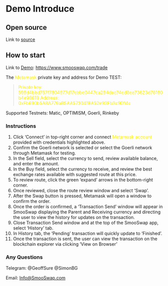# Demo Introduce

## Open source
Link to [source](https://drive.google.com/drive/folders/1mt--GB9NJqmd6yR4X0lzI9lAADuOmuq_)

## How to start

Link to [Demo](https://www.smooswap.com/trade): https://www.smooswap.com/trade

The <font color=#fff00 >Metamask </font> private key and  address for  Demo TEST:

> <font color=#fff00 >Private key: 599d4bbd757f7804977d17cbbc0447ca294dac74cd8ce73623d78160b4e98818
Address: 0xFb690b5A8A776aB5AA573041BA52e93Fb3c9D14c</font>

Supported Testnets:
Matic, OPTIMISM, Goerli, Rinkeby

### Instructions

<ol>
<li>Click ‘Connect’ in top-right corner and connect <font color=#fff00 >Metamask account</font> provided with credentials highlighted above.</li>
<li>Confirm the Goerli network is selected or select the Goerli network through Metamask for testing.</li>
<li>In the Sell field, select the currency to send, review available balance, and enter the amount.</li>
<li>In the Buy field, select the currency to receive, and review the best exchange rates available with suggested route at this price.</li>
<li>To review route, click the green ‘expand’ arrows in the bottom-right corner.</li>
<li>Once reviewed, close the route review window and select ‘Swap’.</li>
<li>After the Swap button is pressed, Metamask will open a window to confirm the order.</li>
<li>Once the order is confirmed, a ‘Transaction Send’ window will appear in SmooSwap displaying the Parent and Receiving currency and directing the user to view the history for updates on the transaction.</li>
<li>Close Transaction Send window and at the top of the SmooSwap app, select ‘History’ tab.</li>
<li>In History tab, the ‘Pending’ transaction will quickly update to ‘Finished’.</li>
<li>Once the transaction is sent, the user can view the transaction on the blockchain explorer via clicking ‘View on Browser’</li>
</ol>

### Any Questions
Telegram:
@GeoffSure
@SimonBG

Email:
Info@SmooSwap.com


